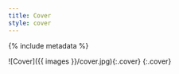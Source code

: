 ```yaml
---
title: Cover
style: cover
---
```


{% include metadata %}

![Cover]({{ images }}/cover.jpg){:.cover}
{:.cover}
